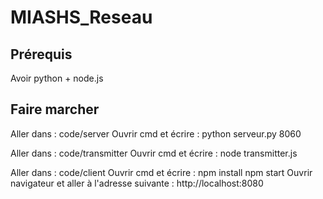 # MIASHS_Reseau

## Prérequis

Avoir python + node.js

## Faire marcher

Aller dans :
  code/server
Ouvrir cmd et écrire :
  python serveur.py 8060
 
 Aller dans :
  code/transmitter
Ouvrir cmd et écrire :
   node transmitter.js

 Aller dans :
  code/client
Ouvrir cmd et écrire :
   npm install
   npm start
Ouvrir navigateur et aller à l'adresse suivante :
  http://localhost:8080
